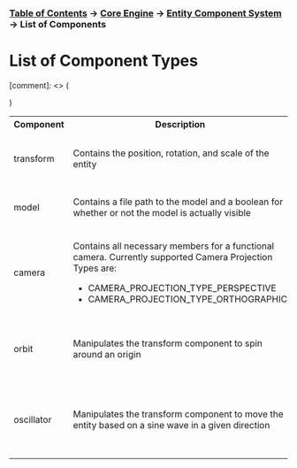 ### [Table of Contents](../../main.md) -> [Core Engine](../coreIndex.md) -> [Entity Component System](ecsMain.md) -> List of Components

# List of Component Types
[comment]: <> (
<style>
    th#t01 {
        width: 15%;
    }

    th#t02 {
        width: 55%;
    }

    th#t03 {
        width: 30%;
    }

</style>
)

<table>
    <tr>
        <th id="t01">Component
        <th id="t02">Description
        <th id="t03">Members
    </tr>
    <tr>
        <td>transform
        <td>Contains the position, rotation, and scale of the entity
        <td>
            <ul>
                <li>kmVec3 position
                <li>kmQuaternion rotation
                <li>kmVec3 scale
            </ul>
    </tr>
    <tr>
        <td>model
        <td>Contains a file path to the model and a boolean for whether or not the model is actually visible
        <td>
            <ul>
                <li>char name[1025]
                <li>bool visible
            </ul>
    </tr>
    <tr>
        <td>camera
        <td>
            <p>Contains all necessary members for a functional camera. Currently supported Camera Projection Types are:
            <ul>
                <li>CAMERA_PROJECTION_TYPE_PERSPECTIVE
                <li>CAMERA_PROJECTION_TYPE_ORTHOGRAPHIC
            </ul>
            </p>
        <td>
            <ul>
                <li>float nearPlane
                <li>float farPlane
                <li>float aspectRatio
                <li>float fov
                <li>CameraProjectionType projectionType
            </ul>
    </tr>
    <tr>
        <td>orbit
        <td>Manipulates the transform component to spin around an origin
        <td>
            <ul>
                <li>kmVec3 origin
                <li>float speed
                <li>float radius
                <li>float time
            </ul>
    </tr>
    <tr>
        <td>oscillator
        <td>Manipulates the transform component to move the entity based on a sine wave in a given direction
        <td>
            <ul>
                <li>kmVec3 position
                <li>kmVec3 direction
                <li>float time
                <li>float speed
                <li>float distance
            </ul>
    </tr>

</table>
